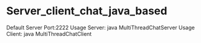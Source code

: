 # Server_client_chat_java_based
Default Server Port:2222
Usage Server: java MultiThreadChatServer <portNumber>
Usage Client: java MultiThreadChatClient <hostPortNumber> <portNumber>
